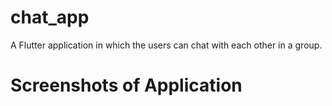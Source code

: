 # chat_app

A Flutter application in which the users can chat with each other in a group.

# Screenshots of Application

